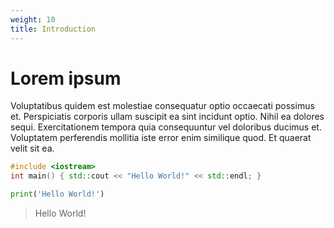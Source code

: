 ```yaml
---
weight: 10
title: Introduction
---
```


# Lorem ipsum

Voluptatibus quidem est molestiae consequatur optio occaecati possimus et. Perspiciatis corporis ullam suscipit ea sint incidunt optio. Nihil ea dolores sequi. Exercitationem tempora quia consequuntur vel doloribus ducimus et. Voluptatem perferendis mollitia iste error enim similique quod. Et quaerat velit sit ea.

```cpp
#include <iostream>
int main() { std::cout << "Hello World!" << std::endl; }
```

```python
print('Hello World!')
```

> Hello World!
